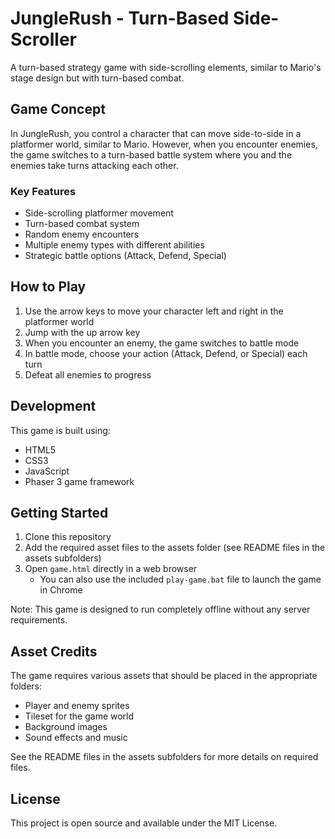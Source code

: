 # JungleRush - Turn-Based Side-Scroller

A turn-based strategy game with side-scrolling elements, similar to Mario's stage design but with turn-based combat.

## Game Concept

In JungleRush, you control a character that can move side-to-side in a platformer world, similar to Mario. However, when you encounter enemies, the game switches to a turn-based battle system where you and the enemies take turns attacking each other.

### Key Features

- Side-scrolling platformer movement
- Turn-based combat system
- Random enemy encounters
- Multiple enemy types with different abilities
- Strategic battle options (Attack, Defend, Special)

## How to Play

1. Use the arrow keys to move your character left and right in the platformer world
2. Jump with the up arrow key
3. When you encounter an enemy, the game switches to battle mode
4. In battle mode, choose your action (Attack, Defend, or Special) each turn
5. Defeat all enemies to progress

## Development

This game is built using:
- HTML5
- CSS3
- JavaScript
- Phaser 3 game framework

## Getting Started

1. Clone this repository
2. Add the required asset files to the assets folder (see README files in the assets subfolders)
3. Open `game.html` directly in a web browser
   - You can also use the included `play-game.bat` file to launch the game in Chrome

Note: This game is designed to run completely offline without any server requirements.

## Asset Credits

The game requires various assets that should be placed in the appropriate folders:

- Player and enemy sprites
- Tileset for the game world
- Background images
- Sound effects and music

See the README files in the assets subfolders for more details on required files.

## License

This project is open source and available under the MIT License.
